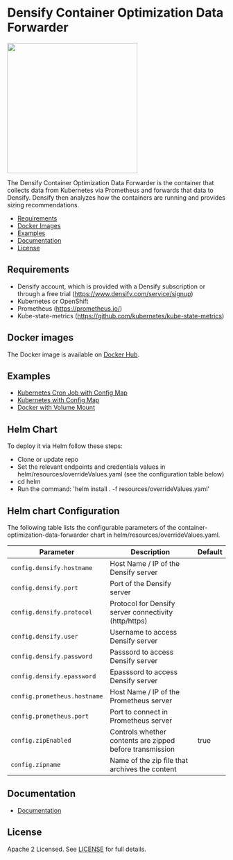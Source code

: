 # Densify Container Optimization Data Forwarder

<img src="https://www.densify.com/wp-content/uploads/densify.png" width="300">

The Densify Container Optimization Data Forwarder is the container that collects data from Kubernetes via Prometheus and forwards that data to Densify. Densify then analyzes how the containers are running and provides sizing recommendations. 

- [Requirements](#requirements)
- [Docker Images](#docker-images)
- [Examples](#examples)
- [Documentation](#Documentation)
- [License](#license)

## Requirements

- Densify account, which is provided with a Densify subscription or through a free trial (https://www.densify.com/service/signup)
- Kubernetes or OpenShift
- Prometheus (https://prometheus.io/)
- Kube-state-metrics (https://github.com/kubernetes/kube-state-metrics)

## Docker images

The Docker image is available on [Docker Hub](https://hub.docker.com/r/densify/container-optimization-data-forwarder).

## Examples 
* [Kubernetes Cron Job with Config Map](examples/CronJob)
* [Kubernetes with Config Map](examples/ConfigMap)
* [Docker with Volume Mount](examples/Docker)

## Helm Chart

To deploy it via Helm follow these steps:
* Clone or update repo
* Set the relevant endpoints and credentials values in helm/resources/overrideValues.yaml (see the configuration table below)
* cd helm
* Run the command: 'helm install . -f resources/overrideValues.yaml'

 ## Helm chart Configuration

The following table lists the configurable parameters of the container-optimization-data-forwarder chart in helm/resources/overrideValues.yaml.

| Parameter                                | Description                                             | Default                   |
|------------------------------------------|---------------------------------------------------------|---------------------------|
| `config.densify.hostname`        | Host Name / IP of the Densify server                            |                 |
| `config.densify.port`            | Port of the Densify server                                      |                 |
| `config.densify.protocol`        | Protocol for Densify server connectivity (http/https)           |                 |
| `config.densify.user`            | Username to access Densify server                               |                 |
| `config.densify.password`        | Passsord to access Densify server                               |                 |
| `config.densify.epassword`       | Epasssord to access Densify server                              |                 |
| `config.prometheus.hostname`     | Host Name / IP of the Prometheus server                         |                 |
| `config.prometheus.port`         | Port to connect in Prometheus server                            |                 |
| `config.zipEnabled`              | Controls whether contents are zipped before transmission        | true            |
| `config.zipname`                 | Name of the zip file that archives the content                  |                 |

## Documentation
* [Documentation](docs)

## License

Apache 2 Licensed. See [LICENSE](LICENSE) for full details.
